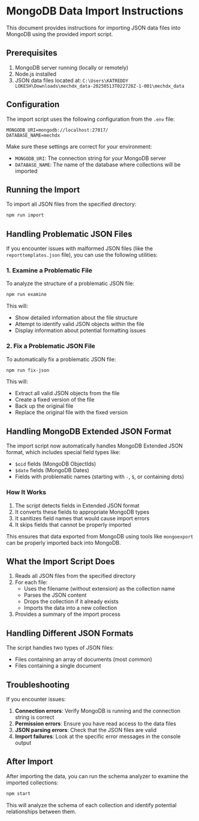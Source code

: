 # MongoDB Data Import Instructions

This document provides instructions for importing JSON data files into MongoDB using the provided import script.

## Prerequisites

1. MongoDB server running (locally or remotely)
2. Node.js installed
3. JSON data files located at: `C:\Users\KATREDDY LOKESH\Downloads\mechdx_data-20250513T022728Z-1-001\mechdx_data`

## Configuration

The import script uses the following configuration from the `.env` file:

```
MONGODB_URI=mongodb://localhost:27017/
DATABASE_NAME=mechdx
```

Make sure these settings are correct for your environment:
- `MONGODB_URI`: The connection string for your MongoDB server
- `DATABASE_NAME`: The name of the database where collections will be imported

## Running the Import

To import all JSON files from the specified directory:

```bash
npm run import
```

## Handling Problematic JSON Files

If you encounter issues with malformed JSON files (like the `reporttemplates.json` file), you can use the following utilities:

### 1. Examine a Problematic File

To analyze the structure of a problematic JSON file:

```bash
npm run examine
```

This will:
- Show detailed information about the file structure
- Attempt to identify valid JSON objects within the file
- Display information about potential formatting issues

### 2. Fix a Problematic JSON File

To automatically fix a problematic JSON file:

```bash
npm run fix-json
```

This will:
- Extract all valid JSON objects from the file
- Create a fixed version of the file
- Back up the original file
- Replace the original file with the fixed version

## Handling MongoDB Extended JSON Format

The import script now automatically handles MongoDB Extended JSON format, which includes special field types like:

- `$oid` fields (MongoDB ObjectIds)
- `$date` fields (MongoDB Dates)
- Fields with problematic names (starting with `-`, `$`, or containing dots)

### How It Works

1. The script detects fields in Extended JSON format
2. It converts these fields to appropriate MongoDB types
3. It sanitizes field names that would cause import errors
4. It skips fields that cannot be properly imported

This ensures that data exported from MongoDB using tools like `mongoexport` can be properly imported back into MongoDB.

## What the Import Script Does

1. Reads all JSON files from the specified directory
2. For each file:
   - Uses the filename (without extension) as the collection name
   - Parses the JSON content
   - Drops the collection if it already exists
   - Imports the data into a new collection
3. Provides a summary of the import process

## Handling Different JSON Formats

The script handles two types of JSON files:
- Files containing an array of documents (most common)
- Files containing a single document

## Troubleshooting

If you encounter issues:

1. **Connection errors**: Verify MongoDB is running and the connection string is correct
2. **Permission errors**: Ensure you have read access to the data files
3. **JSON parsing errors**: Check that the JSON files are valid
4. **Import failures**: Look at the specific error messages in the console output

## After Import

After importing the data, you can run the schema analyzer to examine the imported collections:

```bash
npm start
```

This will analyze the schema of each collection and identify potential relationships between them.
